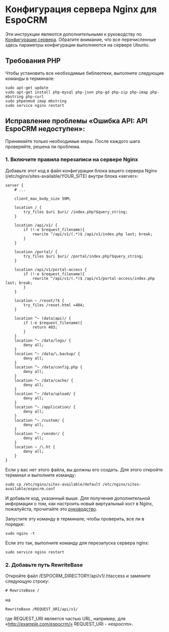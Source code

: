 # Конфигурация сервера Nginx для EspoCRM

Эти инструкции являются дополнительными к руководству по [Конфигурации сервера](server-configuration.md). Обратите внимание, что все перечисленные здесь параметры конфигурации выполняются на сервере Ubuntu.

## Требования PHP

Чтобы установить все необходимые библиотеки, выполните следующие команды в терминале:

```
sudo apt-get update
sudo apt-get install php-mysql php-json php-gd php-zip php-imap php-mbstring php-curl
sudo phpenmod imap mbstring
sudo service nginx restart
```

## Исправление проблемы «Ошибка API: API EspoCRM недоступен»:


Принимайте только необходимые меры. После каждого шага проверяйте, решена ли проблема.

### 1. Включите правила перезаписи на сервере Nginx

Добавьте этот код в файл конфигурации блока вашего сервера Nginx (/etc/nginx/sites-available/YOUR_SITE) внутри блока «server»:
```
server {   
    # ...
    
    client_max_body_size 50M;
    
    location / {
        try_files $uri $uri/ /index.php?$query_string;
    }
 
    location /api/v1/ {
        if (!-e $request_filename){
            rewrite ^/api/v1/(.*)$ /api/v1/index.php last; break;
        }
    }
    
    location /portal/ {
        try_files $uri $uri/ /portal/index.php?$query_string;
    }

    location /api/v1/portal-access {
        if (!-e $request_filename){
            rewrite ^/api/v1/(.*)$ /api/v1/portal-access/index.php last; break;
        }
    }
 
    location ~ /reset/?$ {
        try_files /reset.html =404;
    }
 
    location ^~ (data|api)/ {
        if (-e $request_filename){
            return 403;
        }
    }
    location ^~ /data/logs/ {
        deny all;
    }
    location ^~ /data/\.backup/ {
        deny all;
    }
    location ^~ /data/config.php {
        deny all;
    }
    location ^~ /data/cache/ {
        deny all;
    }
    location ^~ /data/upload/ {
        deny all;
    }
    location ^~ /application/ {
        deny all;
    }
    location ^~ /custom/ {
        deny all;
    }
    location ^~ /vendor/ {
        deny all;
    }
    location ~ /\.ht {
        deny all;
    }
}
```

Если у вас нет этого файла, вы должны его создать. Для этого откройте терминал и выполните команду:

```
sudo cp /etc/nginx/sites-available/default /etc/nginx/sites-available/espocrm.conf
```

И добавьте код, указанный выше. Для получения дополнительной информации о том, как настроить новый виртуальный хост в Nginx, пожалуйста, прочитайте это [руководство](nginx-virtual-host.md).

Запустите эту команду в терминале, чтобы проверить, все ли в порядке:

```
sudo nginx -t
```

Если это так, выполните команду для перезапуска сервера nginx:

```
sudo service nginx restart
```

### 2. Добавьте путь RewriteBase

Откройте файл /ESPOCRM_DIRECTORY/api/v1/.htaccess и замените следующую строку:

```
# RewriteBase /
```
на 

```
RewriteBase /REQUEST_URI/api/v1/
```

где REQUEST_URI является частью URL, например, для «http://example.com/espocrm/» REQUEST_URI - «espocrm».
